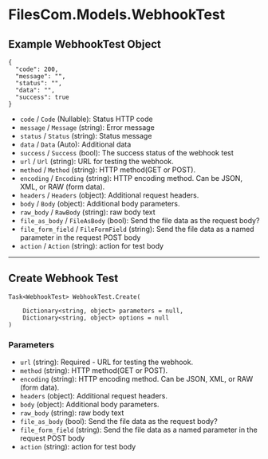 # FilesCom.Models.WebhookTest

## Example WebhookTest Object

```
{
  "code": 200,
  "message": "",
  "status": "",
  "data": "",
  "success": true
}
```

* `code` / `Code`  (Nullable<Int64>): Status HTTP code
* `message` / `Message`  (string): Error message
* `status` / `Status`  (string): Status message
* `data` / `Data`  (Auto): Additional data
* `success` / `Success`  (bool): The success status of the webhook test
* `url` / `Url`  (string): URL for testing the webhook.
* `method` / `Method`  (string): HTTP method(GET or POST).
* `encoding` / `Encoding`  (string): HTTP encoding method.  Can be JSON, XML, or RAW (form data).
* `headers` / `Headers`  (object): Additional request headers.
* `body` / `Body`  (object): Additional body parameters.
* `raw_body` / `RawBody`  (string): raw body text
* `file_as_body` / `FileAsBody`  (bool): Send the file data as the request body?
* `file_form_field` / `FileFormField`  (string): Send the file data as a named parameter in the request POST body
* `action` / `Action`  (string): action for test body


---

## Create Webhook Test

```
Task<WebhookTest> WebhookTest.Create(
    
    Dictionary<string, object> parameters = null,
    Dictionary<string, object> options = null
)
```

### Parameters

* `url` (string): Required - URL for testing the webhook.
* `method` (string): HTTP method(GET or POST).
* `encoding` (string): HTTP encoding method.  Can be JSON, XML, or RAW (form data).
* `headers` (object): Additional request headers.
* `body` (object): Additional body parameters.
* `raw_body` (string): raw body text
* `file_as_body` (bool): Send the file data as the request body?
* `file_form_field` (string): Send the file data as a named parameter in the request POST body
* `action` (string): action for test body
